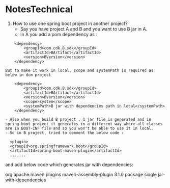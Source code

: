 # NotesTechnical

1. How to use one spring boot project in another project?
   - Say you have project A and B and you want to use B jar in A.
   - in A you add a pom dependency as :
>    
      	<dependency>
			<groupId>com.cdk.B.sdk</groupId>
			<artifactId>BArtifact</artifactId>
			<version>BVersion</version>
		</dependency>
    
    But to make it work in local, scope and systemPath is required as below in dcm project
>     
    	<dependency>
			<groupId>com.cdk.B.sdk</groupId>
			<artifactId>BArtifact</artifactId>
			<version>BVersion</version>
			<scope>system</scope>
			<systemPath>B jar with dependencies path in local</systemPath>
		</dependency>
    
    - Also when you build B project , 1 jar file is generated and in spring boot project it generates in a different way where all classes are in BOOT-INF file and so you won't be able to use it in local.
    - So in B project, tried to comment the below code :

      <plugin>
      <groupId>org.springframework.boot</groupId>
      <artifactId>spring-boot-maven-plugin</artifactId>
      .......
  
  and add below code which generates jar with dependencies:
  
   <build>
    <plugins>
      <!-- any other plugins -->
      <plugin>
        <groupId>org.apache.maven.plugins</groupId>
        <artifactId>maven-assembly-plugin</artifactId>
        <version>3.1.0</version>
        <executions>
          <execution>
            <phase>package</phase>
            <goals>
              <goal>single</goal>
            </goals>
          </execution>
        </executions>
        <configuration>
          <descriptorRefs>
            <descriptorRef>jar-with-dependencies</descriptorRef>
          </descriptorRefs>
        </configuration>
      </plugin>
    </plugins>
  </build>
